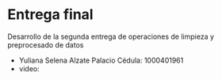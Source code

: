 # Entrega final

Desarrollo de la segunda entrega de operaciones de limpieza y preprocesado de datos
* Yuliana Selena Alzate Palacio 
Cédula: 1000401961
* video:
